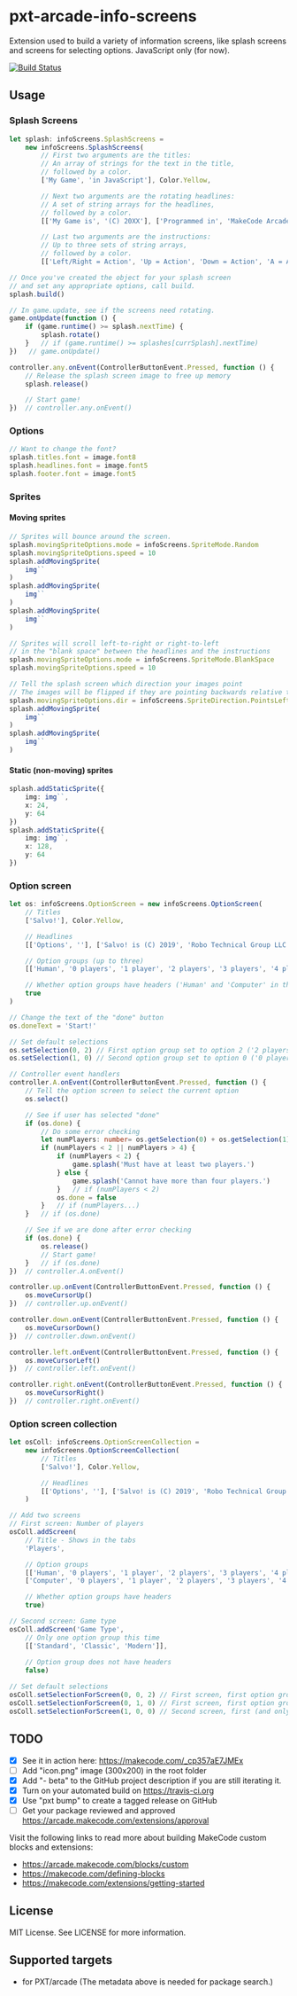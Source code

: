 # pxt-arcade-info-screens

Extension used to build a variety of information screens, like splash screens and screens for selecting options.
JavaScript only (for now).

[![Build Status](https://travis-ci.com/robo-technical-group/pxt-arcade-info-screens.svg?branch=master)](https://travis-ci.com/robo-technical-group/pxt-arcade-info-screens)

## Usage

### Splash Screens
```typescript
let splash: infoScreens.SplashScreens =
    new infoScreens.SplashScreens(
        // First two arguments are the titles:
        // An array of strings for the text in the title,
        // followed by a color.
        ['My Game', 'in JavaScript'], Color.Yellow,

        // Next two arguments are the rotating headlines:
        // A set of string arrays for the headlines,
        // followed by a color.
        [['My Game is', '(C) 20XX'], ['Programmed in', 'MakeCode Arcade'], ['by', 'Me']], Color.Brown,

        // Last two arguments are the instructions:
        // Up to three sets of string arrays,
        // followed by a color.
        [['Left/Right = Action', 'Up = Action', 'Down = Action', 'A = Action', 'B = Action']], Color.LightBlue)

// Once you've created the object for your splash screen
// and set any appropriate options, call build.
splash.build()

// In game.update, see if the screens need rotating.
game.onUpdate(function () {
    if (game.runtime() >= splash.nextTime) {
        splash.rotate()
    }   // if (game.runtime() >= splashes[currSplash].nextTime)
})   // game.onUpdate()

controller.any.onEvent(ControllerButtonEvent.Pressed, function () {
    // Release the splash screen image to free up memory
    splash.release()

    // Start game!
})  // controller.any.onEvent()

```

### Options

```typescript
// Want to change the font?
splash.titles.font = image.font8
splash.headlines.font = image.font5
splash.footer.font = image.font5
```

### Sprites

#### Moving sprites

```typescript
// Sprites will bounce around the screen.
splash.movingSpriteOptions.mode = infoScreens.SpriteMode.Random
splash.movingSpriteOptions.speed = 10
splash.addMovingSprite(
    img``
)
splash.addMovingSprite(
    img``
)
splash.addMovingSprite(
    img``
)
```

```typescript
// Sprites will scroll left-to-right or right-to-left
// in the "blank space" between the headlines and the instructions
splash.movingSpriteOptions.mode = infoScreens.SpriteMode.BlankSpace
splash.movingSpriteOptions.speed = 10

// Tell the splash screen which direction your images point
// The images will be flipped if they are pointing backwards relative to the motion
splash.movingSpriteOptions.dir = infoScreens.SpriteDirection.PointsLeft
splash.addMovingSprite(
    img``
)
splash.addMovingSprite(
    img``
)
```

#### Static (non-moving) sprites

```typescript
splash.addStaticSprite({
    img: img``,
    x: 24,
    y: 64
})
splash.addStaticSprite({
    img: img``,
    x: 128,
    y: 64
})
```

### Option screen
```typescript
let os: infoScreens.OptionScreen = new infoScreens.OptionScreen(
    // Titles
    ['Salvo!'], Color.Yellow,

    // Headlines
    [['Options', ''], ['Salvo! is (C) 2019', 'Robo Technical Group LLC'], ['Programmed in', 'MakeCode Arcade'], ['by', 'Alex K.']], Color.Brown,

    // Option groups (up to three)
    [['Human', '0 players', '1 player', '2 players', '3 players', '4 players'], ['Computer', '0 players', '1 player', '2 players', '3 players', '4 players']], Color.LightBlue,

    // Whether option groups have headers ('Human' and 'Computer' in this case)
    true
)

// Change the text of the "done" button
os.doneText = 'Start!'

// Set default selections
os.setSelection(0, 2) // First option group set to option 2 ('2 players')
os.setSelection(1, 0) // Second option group set to option 0 ('0 players')

// Controller event handlers
controller.A.onEvent(ControllerButtonEvent.Pressed, function () {
    // Tell the option screen to select the current option
    os.select()

    // See if user has selected "done"
    if (os.done) {
        // Do some error checking
        let numPlayers: number= os.getSelection(0) + os.getSelection(1)
        if (numPlayers < 2 || numPlayers > 4) {
            if (numPlayers < 2) {
                game.splash('Must have at least two players.')
            } else {
                game.splash('Cannot have more than four players.')
            }   // if (numPlayers < 2)
            os.done = false
        }   // if (numPlayers...)
    }   // if (os.done)

    // See if we are done after error checking
    if (os.done) {
        os.release()
        // Start game!
    }   // if (os.done)
})  // controller.A.onEvent()

controller.up.onEvent(ControllerButtonEvent.Pressed, function () {
    os.moveCursorUp()
})  // controller.up.onEvent()

controller.down.onEvent(ControllerButtonEvent.Pressed, function () {
    os.moveCursorDown()
})  // controller.down.onEvent()

controller.left.onEvent(ControllerButtonEvent.Pressed, function () {
    os.moveCursorLeft()
})  // controller.left.onEvent()

controller.right.onEvent(ControllerButtonEvent.Pressed, function () {
    os.moveCursorRight()
})  // controller.right.onEvent()

```

### Option screen collection
```typescript
let osColl: infoScreens.OptionScreenCollection =
    new infoScreens.OptionScreenCollection(
        // Titles
        ['Salvo!'], Color.Yellow,

        // Headlines
        [['Options', ''], ['Salvo! is (C) 2019', 'Robo Technical Group LLC'], ['Programmed in', 'MakeCode Arcade'], ['by', 'Alex K.']], Color.Brown
    )

// Add two screens
// First screen: Number of players
osColl.addScreen(
    // Title - Shows in the tabs
    'Players',

    // Option groups
    [['Human', '0 players', '1 player', '2 players', '3 players', '4 players'],
    ['Computer', '0 players', '1 player', '2 players', '3 players', '4 players']],

    // Whether option groups have headers
    true)

// Second screen: Game type
osColl.addScreen('Game Type',
    // Only one option group this time
    [['Standard', 'Classic', 'Modern']],
    
    // Option group does not have headers
    false)

// Set default selections
osColl.setSelectionForScreen(0, 0, 2) // First screen, first option group set to selection 2
osColl.setSelectionForScreen(0, 1, 0) // First screen, first option group set to selection 0
osColl.setSelectionForScreen(1, 0, 0) // Second screen, first (and only) option group set to selection 0
```

## TODO

- [X] See it in action here: https://makecode.com/_cp357aE7JMEx
- [ ] Add "icon.png" image (300x200) in the root folder
- [X] Add "- beta" to the GitHub project description if you are still iterating it.
- [X] Turn on your automated build on https://travis-ci.org
- [X] Use "pxt bump" to create a tagged release on GitHub
- [ ] Get your package reviewed and approved https://arcade.makecode.com/extensions/approval

Visit the following links to read more about building MakeCode custom blocks and extensions:

- https://arcade.makecode.com/blocks/custom
- https://makecode.com/defining-blocks
- https://makecode.com/extensions/getting-started

## License

MIT License. See LICENSE for more information.

## Supported targets

* for PXT/arcade
(The metadata above is needed for package search.)

